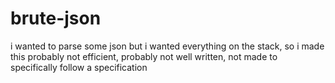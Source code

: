 # brute-json

i wanted to parse some json but i wanted everything on the stack, so i made this
probably not efficient, probably not well written, not made to specifically follow a specification
